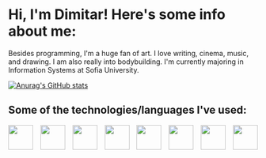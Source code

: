 # Hi, I'm Dimitar! Here's some info about me:

Besides programming, I'm a huge fan of art. I love writing, cinema, music, and drawing. I am also really into bodybuilding. I'm currently majoring in Information Systems at Sofia University.

[![Anurag's GitHub stats](https://github-readme-stats.vercel.app/api?username=dimitarm45&show_icons=true&theme=dracula)](https://github.com/anuraghazra/github-readme-stats)

## Some of the technologies/languages I've used:
<div style="display: flex; flex-direction: row; align-items: center; justify-content: space-between;">
    <img style="width: 50px;height: auto; margin-bottom: 10px;" src="https://cdn.jsdelivr.net/gh/devicons/devicon@latest/icons/dotnetcore/dotnetcore-original.svg"/>
    <img style="width: 50px;height: auto; margin-bottom: 10px;" src="https://cdn.jsdelivr.net/gh/devicons/devicon@latest/icons/cplusplus/cplusplus-original.svg"/>
    <img style="width: 50px;height: auto; margin-bottom: 10px;" src="https://cdn.jsdelivr.net/gh/devicons/devicon@latest/icons/microsoftsqlserver/microsoftsqlserver-original-wordmark.svg"/>
    <img style="width: 50px;height: auto; margin-bottom: 10px;" src="https://cdn.jsdelivr.net/gh/devicons/devicon@latest/icons/azure/azure-original.svg"/>
    <img style="width: 50px;height: auto; margin-bottom: 10px;" src="https://cdn.jsdelivr.net/gh/devicons/devicon@latest/icons/javascript/javascript-original.svg"/>
    <img style="width: 50px;height: auto; margin-bottom: 10px;" src="https://cdn.jsdelivr.net/gh/devicons/devicon@latest/icons/typescript/typescript-original.svg"/>
    <img style="width: 50px;height: auto; margin-bottom: 10px;" src="https://cdn.jsdelivr.net/gh/devicons/devicon@latest/icons/terraform/terraform-original.svg"/>
    <img style="width: 50px;height: auto; margin-bottom: 10px;" src="https://cdn.jsdelivr.net/gh/devicons/devicon@latest/icons/haskell/haskell-original.svg"/>                      
</div>
